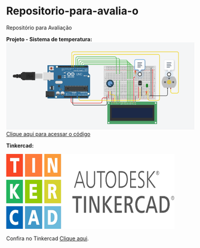 # Repositorio-para-avalia-o

Repositório para Avaliação

<b> Projeto - Sistema de temperatura:</b>
<img src="sensordetemperatura.PNG">
<br>
<a href = "reposit_rio_para_avalia_o_sensor_de_temperatura1.ino"> Clique aqui para acessar o código</a>
<br> 

<b>Tinkercad:</b>

<img src="tinkercad.jpg" height="200" width="450">

<p>Confira no Tinkercad <a href="https://www.tinkercad.com/things/iwm72tNDTgn-atividade-avaliacao-sensor-de-temperatura/editel?sharecode=P9Ww8AX0dAt2UR-tVdPyi5m0ntXfwZrZE-5V5mucG20" target="_blank">Clique aqui</a>.</p>
<br>
 

